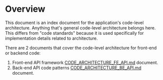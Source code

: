 Overview
========

This document is an index document for the application's code-level architecture.  Anything that's
general code-level architecture belongs here.  This differs from "code standards" because it is used
specifically for implementation details related to architecture.

There are 2 documents that cover the code-level architecture for front-end or backend code:
1. Front-end API framework [CODE_ARCHITECTURE_FE_API.md](CODE_ARCHITECTURE_FE_API.md) document.
2. Back-end API code patterns [CODE_ARCHITECTURE_BE_API.md](CODE_ARCHITECTURE_BE_API.md) document.
